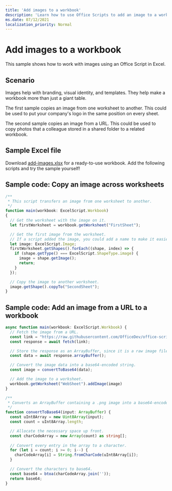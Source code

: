 ```yaml
---
title: 'Add images to a workbook'
description: 'Learn how to use Office Scripts to add an image to a workbook and copy it across sheets.'
ms.date: 07/12/2021
localization_priority: Normal
---
```


# Add images to a workbook

This sample shows how to work with images using an Office Script in Excel.

## Scenario

Images help with branding, visual identity, and templates. They help make a workbook more than just a giant table.

The first sample copies an image from one worksheet to another. This could be used to put your company's logo in the same position on every sheet.

The second sample copies an image from a URL. This could be used to copy photos that a colleague stored in a shared folder to a related workbook.

## Sample Excel file

Download <a href="add-images.xlsx">add-images.xlsx</a> for a ready-to-use workbook. Add the following scripts and try the sample yourself!

## Sample code: Copy an image across worksheets

```TypeScript
/**
 * This script transfers an image from one worksheet to another.
 */
function main(workbook: ExcelScript.Workbook)
{
  // Get the worksheet with the image on it.
  let firstWorksheet = workbook.getWorksheet("FirstSheet");

  // Get the first image from the worksheet.
  // If a script added the image, you could add a name to make it easier to find.
  let image: ExcelScript.Image;
  firstWorksheet.getShapes().forEach((shape, index) => {
    if (shape.getType() === ExcelScript.ShapeType.image) {
      image = shape.getImage();
      return;
    }
  });

  // Copy the image to another worksheet.
  image.getShape().copyTo("SecondSheet");
}
```

## Sample code: Add an image from a URL to a workbook

```TypeScript
async function main(workbook: ExcelScript.Workbook) {
  // Fetch the image from a URL.
  const link = "https://raw.githubusercontent.com/OfficeDev/office-scripts-docs/master/docs/images/git-octocat.png";
  const response = await fetch(link);

  // Store the response as an ArrayBuffer, since it is a raw image file.
  const data = await response.arrayBuffer();

  // Convert the image data into a base64-encoded string.
  const image = convertToBase64(data);

  // Add the image to a worksheet.
  workbook.getWorksheet("WebSheet").addImage(image)
}

/**
 * Converts an ArrayBuffer containing a .png image into a base64-encoded string.
 */
function convertToBase64(input: ArrayBuffer) {
  const uInt8Array = new Uint8Array(input);
  const count = uInt8Array.length;

  // Allocate the necessary space up front.
  const charCodeArray = new Array(count) as string[];
  
  // Convert every entry in the array to a character.
  for (let i = count; i >= 0; i--) { 
    charCodeArray[i] = String.fromCharCode(uInt8Array[i]);
  }

  // Convert the characters to base64.
  const base64 = btoa(charCodeArray.join(''));
  return base64;
}
```
